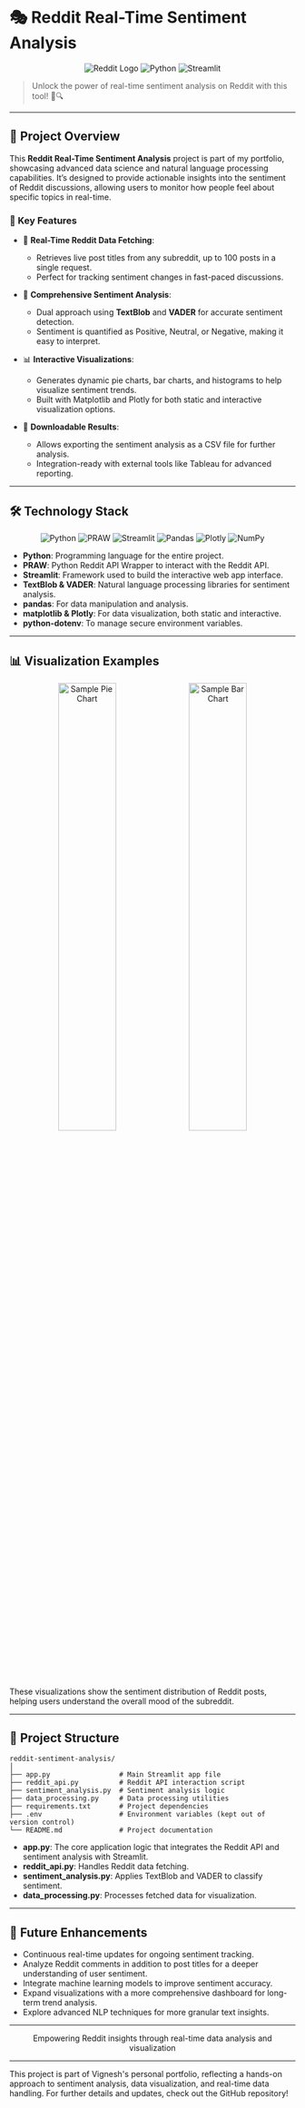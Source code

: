 
# 🎭 Reddit Real-Time Sentiment Analysis

<div align="center">

![Reddit Logo](https://img.shields.io/badge/Reddit-FF4500?style=for-the-badge&logo=reddit&logoColor=white)
![Python](https://img.shields.io/badge/python-3670A0?style=for-the-badge&logo=python&logoColor=ffdd54)
![Streamlit](https://img.shields.io/badge/Streamlit-FF4B4B?style=for-the-badge&logo=Streamlit&logoColor=white)

</div>

> Unlock the power of real-time sentiment analysis on Reddit with this tool! 🚀🔍

---

## 🌟 Project Overview

This **Reddit Real-Time Sentiment Analysis** project is part of my portfolio, showcasing advanced data science and natural language processing capabilities. It’s designed to provide actionable insights into the sentiment of Reddit discussions, allowing users to monitor how people feel about specific topics in real-time.

### 🎨 Key Features

- 🔄 **Real-Time Reddit Data Fetching**: 
  - Retrieves live post titles from any subreddit, up to 100 posts in a single request.
  - Perfect for tracking sentiment changes in fast-paced discussions.

- 🧠 **Comprehensive Sentiment Analysis**:
  - Dual approach using **TextBlob** and **VADER** for accurate sentiment detection.
  - Sentiment is quantified as Positive, Neutral, or Negative, making it easy to interpret.

- 📊 **Interactive Visualizations**:
  - Generates dynamic pie charts, bar charts, and histograms to help visualize sentiment trends.
  - Built with Matplotlib and Plotly for both static and interactive visualization options.

- 💾 **Downloadable Results**:
  - Allows exporting the sentiment analysis as a CSV file for further analysis.
  - Integration-ready with external tools like Tableau for advanced reporting.

---

## 🛠️ Technology Stack

<div align="center">

![Python](https://img.shields.io/badge/python-3670A0?style=for-the-badge&logo=python&logoColor=ffdd54)
![PRAW](https://img.shields.io/badge/PRAW-FF4500?style=for-the-badge&logo=reddit&logoColor=white)
![Streamlit](https://img.shields.io/badge/Streamlit-FF4B4B?style=for-the-badge&logo=Streamlit&logoColor=white)
![Pandas](https://img.shields.io/badge/pandas-%23150458.svg?style=for-the-badge&logo=pandas&logoColor=white)
![Plotly](https://img.shields.io/badge/Plotly-%233F4F75.svg?style=for-the-badge&logo=plotly&logoColor=white)
![NumPy](https://img.shields.io/badge/numpy-%23013243.svg?style=for-the-badge&logo=numpy&logoColor=white)

</div>

- **Python**: Programming language for the entire project.
- **PRAW**: Python Reddit API Wrapper to interact with the Reddit API.
- **Streamlit**: Framework used to build the interactive web app interface.
- **TextBlob & VADER**: Natural language processing libraries for sentiment analysis.
- **pandas**: For data manipulation and analysis.
- **matplotlib & Plotly**: For data visualization, both static and interactive.
- **python-dotenv**: To manage secure environment variables.

---

## 📊 Visualization Examples

<div align="center">
<img src="path_to_sample_pie_chart.png" alt="Sample Pie Chart" width="45%">
<img src="path_to_sample_bar_chart.png" alt="Sample Bar Chart" width="45%">
</div>

These visualizations show the sentiment distribution of Reddit posts, helping users understand the overall mood of the subreddit.

---

## 📁 Project Structure

```
reddit-sentiment-analysis/
│
├── app.py                 # Main Streamlit app file
├── reddit_api.py          # Reddit API interaction script
├── sentiment_analysis.py  # Sentiment analysis logic
├── data_processing.py     # Data processing utilities
├── requirements.txt       # Project dependencies
├── .env                   # Environment variables (kept out of version control)
└── README.md              # Project documentation
```

- **app.py**: The core application logic that integrates the Reddit API and sentiment analysis with Streamlit.
- **reddit_api.py**: Handles Reddit data fetching.
- **sentiment_analysis.py**: Applies TextBlob and VADER to classify sentiment.
- **data_processing.py**: Processes fetched data for visualization.

---

## 🔮 Future Enhancements

- Continuous real-time updates for ongoing sentiment tracking.
- Analyze Reddit comments in addition to post titles for a deeper understanding of user sentiment.
- Integrate machine learning models to improve sentiment accuracy.
- Expand visualizations with a more comprehensive dashboard for long-term trend analysis.
- Explore advanced NLP techniques for more granular text insights.

---

<div align="center">
Empowering Reddit insights through real-time data analysis and visualization
</div>

---

This project is part of Vignesh's personal portfolio, reflecting a hands-on approach to sentiment analysis, data visualization, and real-time data handling. For further details and updates, check out the GitHub repository!
